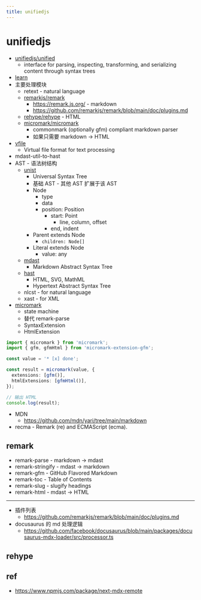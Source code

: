 ```yaml
---
title: unifiedjs
---
```


# unifiedjs

- [unifiedjs/unified](https://github.com/unifiedjs/unified)
  - interface for parsing, inspecting, transforming, and serializing content through syntax trees
- [learn](https://unifiedjs.com/learn/)
- 主要处理模块
  - retext - natural language
  - [remarkjs/remark](https://github.com/remarkjs/remark)
    - https://remark.js.org/ - markdown
    - https://github.com/remarkjs/remark/blob/main/doc/plugins.md
  - [rehype/rehype](https://github.com/rehypejs/rehype) - HTML
  - [micromark/micromark](https://github.com/micromark/micromark)
    - commonmark (optionally gfm) compliant markdown parser
    - 如果只需要 markdown -> HTML
- [vfile](https://github.com/vfile/vfile)
  - Virtual file format for text processing
- mdast-util-to-hast
- AST - 语法树结构
  - [unist](https://github.com/syntax-tree/unist)
    - Universal Syntax Tree
    - 基础 AST - 其他 AST 扩展于该 AST
    - Node
      - type
      - data
      - position: Position
        - start: Point
          - line, column, offset
        - end, indent
    - Parent extends Node
      - `children: Node[]`
    - Literal extends Node
      - value: any
  - [mdast](https://github.com/syntax-tree/mdast)
    - Markdown Abstract Syntax Tree
  - [hast](https://github.com/syntax-tree/hast)
    - HTML, SVG, MathML
    - Hypertext Abstract Syntax Tree
  - nlcst - for natural language
  - xast - for XML
- [micromark](https://github.com/micromark/micromark)
  - state machine
  - 替代 remark-parse
  - SyntaxExtension
  - HtmlExtension

```ts
import { micromark } from 'micromark';
import { gfm, gfmHtml } from 'micromark-extension-gfm';

const value = '* [x] done';

const result = micromark(value, {
  extensions: [gfm()],
  htmlExtensions: [gfmHtml()],
});

// 输出 HTML
console.log(result);
```

- MDN
  - https://github.com/mdn/yari/tree/main/markdown
- recma -  Remark (re) and ECMAScript (ecma).

## remark

- remark-parse - markdown -> mdast
- remark-stringify - mdast -> markdown
- remark-gfm - GitHub Flavored Markdown
- remark-toc - Table of Contents
- remark-slug - slugify headings
- remark-html - mdast -> HTML

---

- 插件列表
  - https://github.com/remarkjs/remark/blob/main/doc/plugins.md
- docusaurus 的 md 处理逻辑
  - https://github.com/facebook/docusaurus/blob/main/packages/docusaurus-mdx-loader/src/processor.ts

## rehype

## ref

- https://www.npmjs.com/package/next-mdx-remote
